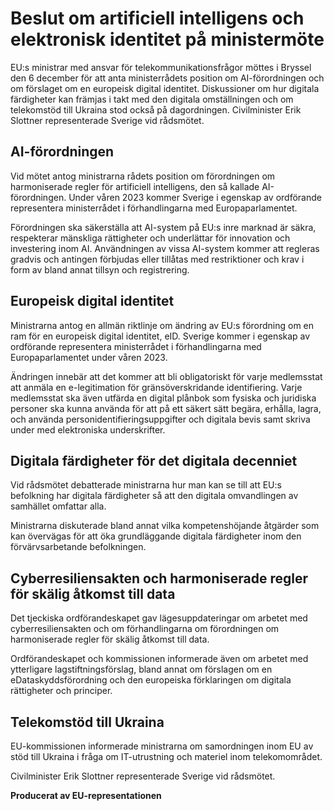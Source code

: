 # Beslut om artificiell intelligens och elektronisk identitet på ministermöte

EU:s ministrar med ansvar för telekommunikationsfrågor möttes i Bryssel den 6 december för att anta ministerrådets position om AI\-förordningen och om förslaget om en europeisk digital identitet. Diskussioner om hur digitala färdigheter kan främjas i takt med den digitala omställningen och om telekomstöd till Ukraina stod också på dagordningen. Civilminister Erik Slottner representerade Sverige vid rådsmötet.


## AI\-förordningen

Vid mötet antog ministrarna rådets position om förordningen om harmoniserade regler för artificiell intelligens, den så kallade AI\-förordningen. Under våren 2023 kommer Sverige i egenskap av ordförande representera ministerrådet i förhandlingarna med Europaparlamentet.

Förordningen ska säkerställa att AI\-system på EU:s inre marknad är säkra, respekterar mänskliga rättigheter och underlättar för innovation och investering inom AI. Användningen av vissa AI\-system kommer att regleras gradvis och antingen förbjudas eller tillåtas med restriktioner och krav i form av bland annat tillsyn och registrering.

## Europeisk digital identitet

Ministrarna antog en allmän riktlinje om ändring av EU:s förordning om en ram för en europeisk digital identitet, eID. Sverige kommer i egenskap av ordförande representera ministerrådet i förhandlingarna med Europaparlamentet under våren 2023\.

Ändringen innebär att det kommer att bli obligatoriskt för varje medlemsstat att anmäla en e\-legitimation för gränsöverskridande identifiering. Varje medlemsstat ska även utfärda en digital plånbok som fysiska och juridiska personer ska kunna använda för att på ett säkert sätt begära, erhålla, lagra, och använda personidentifieringsuppgifter och digitala bevis samt skriva under med elektroniska underskrifter.

## Digitala färdigheter för det digitala decenniet

Vid rådsmötet debatterade ministrarna hur man kan se till att EU:s befolkning har digitala färdigheter så att den digitala omvandlingen av samhället omfattar alla.

Ministrarna diskuterade bland annat vilka kompetenshöjande åtgärder som kan övervägas för att öka grundläggande digitala färdigheter inom den förvärvsarbetande befolkningen.

## Cyberresiliensakten och harmoniserade regler för skälig åtkomst till data

Det tjeckiska ordförandeskapet gav lägesuppdateringar om arbetet med cyberresiliensakten och om förhandlingarna om förordningen om harmoniserade regler för skälig åtkomst till data.

Ordförandeskapet och kommissionen informerade även om arbetet med ytterligare lagstiftningsförslag, bland annat om förslagen om en eDataskyddsförordning och den europeiska förklaringen om digitala rättigheter och principer.

## Telekomstöd till Ukraina

EU\-kommissionen informerade ministrarna om samordningen inom EU av stöd till Ukraina i fråga om IT\-utrustning och materiel inom telekomområdet.

Civilminister Erik Slottner representerade Sverige vid rådsmötet.

**Producerat av EU\-representationen**

